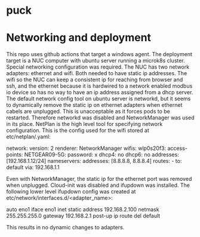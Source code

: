 # puck


# Networking and deployment
This repo uses github actions that target a windows agent. The deployment target is a NUC computer with ubuntu server running a microk8s cluster. Special networking configuration was required. The NUC has two network adapters: ethernet and wifi. Both needed to have static ip addresses. The wifi so the NUC can keep a consistent ip for reaching from browser and ssh, and the ethernet because it is hardwired to a network enabled modbus io device so has no way to have an ip address assigned from a dhcp server. The default network config tool on ubuntu server is networkd, but it seems to dynamically remove the static ip on ethernet adapters when ethernet cabels are unplugged. This is unacceptable as it forces pods to be restarted. Therefore networkd was disabled and NetworkManager was used in its place. NetPlan is the high level tool for specifying network configuration. This is the config used for the wifi stored at etc/netplan/<file>.yaml:

network:
  version: 2
  renderer: NetworkManager
  wifis:
    wlp0s20f3:
      access-points:
        NETGEAR09-5G:
          password: x
      dhcp4: no
      dhcp6: no
      addresses: [192.168.1.12/24]
      nameservers:
        addresses: [8.8.8.8, 8.8.8.4]
      routes:
        - to: default
          via: 192.168.1.1

Even with NetworkManager, the static ip for the ethernet port was removed when unplugged. Cloud-init was disabled and ifupdown was installed. The following lower level ifupdown config was created at etc/network/interfaces.d/<adapter_name>:

auto eno1
iface eno1 inet static
    address 192.168.2.100
    netmask 255.255.255.0
    gateway 192.168.2.1
    post-up ip route del default
    
This results in no dynamic changes to adapters. 
